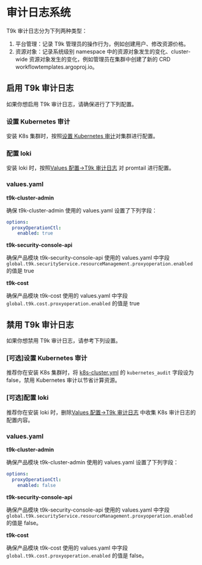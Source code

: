 # 审计日志系统

T9k 审计日志分为下列两种类型：
1. 平台管理：记录 T9k 管理员的操作行为，例如创建用户、修改资源价格。
2. 资源对象：记录系统级别 namespace 中的资源对象发生的变化、cluster-wide 资源对象发生的变化，例如管理员在集群中创建了新的 CRD workflowtemplates.argoproj.io。

## 启用 T9k 审计日志

如果你想启用 T9k 审计日志，请确保进行了下列配置。

### 设置 Kubernetes 审计

安装 K8s 集群时，按照[设置 Kubernetes 审计](../../k8s-install.md#设置-kubernetes-审计)对集群进行配置。

### 配置 loki

安装 loki 时，按照[Values 配置->T9k 审计日志](../../k8s-components/loki.md#t9k-审计日志) 对 promtail 进行配置。

### values.yaml

**t9k-cluster-admin**

确保 t9k-cluster-admin 使用的 values.yaml 设置了下列字段：

```yaml
options:
  proxyOperationCtl:
    enabled: true
```

**t9k-security-console-api**

确保产品模块 t9k-security-console-api 使用的 values.yaml 中字段 `global.t9k.securityService.resourceManagement.proxyoperation.enabled` 的值是 true

**t9k-cost**

确保产品模块 t9k-cost 使用的 values.yaml 中字段 `global.t9k.cost.proxyoperation.enabled` 的值是 true

## 禁用 T9k 审计日志

如果你想禁用 T9k 审计日志，请参考下列设置。

### [可选]设置 Kubernetes 审计

推荐你在安装 K8s 集群时，将 [k8s-cluster.yml](../../k8s-install.md#k8s-clusteryml) 的 `kubernetes_audit` 字段设为 false，禁用 Kubernetes 审计以节省计算资源。

### [可选]配置 loki

推荐你在安装 loki 时，删除[Values 配置->T9k 审计日志](../../k8s-components/loki.md#t9k-审计日志) 中收集 K8s 审计日志的配置内容。

### values.yaml

**t9k-cluster-admin**

确保产品模块 t9k-cluster-admin 使用的 values.yaml 设置了下列字段：

```yaml
options:
  proxyOperationCtl:
    enabled: false
```

**t9k-security-console-api**

确保产品模块 t9k-security-console-api 使用的 values.yaml 中字段 `global.t9k.securityService.resourceManagement.proxyoperation.enabled` 的值是 false。

**t9k-cost**

确保产品模块 t9k-cost 使用的 values.yaml 中字段 `global.t9k.cost.proxyoperation.enabled` 的值是 false。
